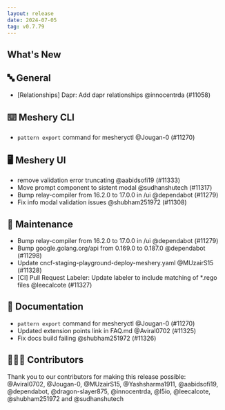 ```yaml
---
layout: release
date: 2024-07-05
tag: v0.7.79
---
```


## What's New

## 🔤 General

- [Relationships] Dapr: Add dapr relationships @innocentrda (#11058)

## ⌨️ Meshery CLI

- `pattern export` command for mesheryctl @Jougan-0 (#11270)

## 🖥 Meshery UI

- remove validation error truncating @aabidsofi19 (#11333)
- Move prompt component to sistent modal @sudhanshutech (#11317)
- Bump relay-compiler from 16.2.0 to 17.0.0 in /ui @dependabot (#11279)
- Fix info modal validation issues @shubham251972 (#11308)

## 🧰 Maintenance

- Bump relay-compiler from 16.2.0 to 17.0.0 in /ui @dependabot (#11279)
- Bump google.golang.org/api from 0.169.0 to 0.187.0 @dependabot (#11298)
- Update cncf-staging-playground-deploy-meshery.yaml @MUzairS15 (#11328)
- [CI] Pull Request Labeler: Update labeler to include matching of \*.rego files @leecalcote (#11327)

## 📖 Documentation

- `pattern export` command for mesheryctl @Jougan-0 (#11270)
- Updated extension points link in FAQ.md @Aviral0702 (#11325)
- Fix docs build failing @shubham251972 (#11326)

## 👨🏽‍💻 Contributors

Thank you to our contributors for making this release possible:
@Aviral0702, @Jougan-0, @MUzairS15, @Yashsharma1911, @aabidsofi19, @dependabot, @dragon-slayer875, @innocentrda, @l5io, @leecalcote, @shubham251972 and @sudhanshutech
